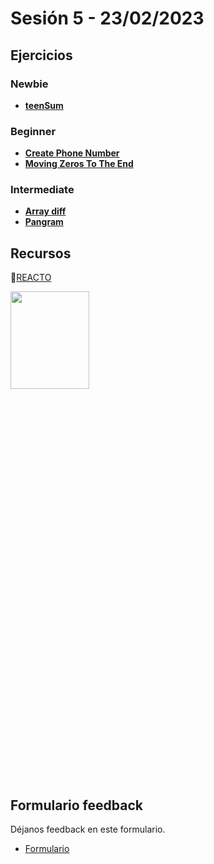 # Sesión 5 - 23/02/2023

## Ejercicios

### Newbie

- [**teenSum**](./exercises/teen-sum/README.md)

### Beginner

- [**Create Phone Number**](./exercises/create-phone-number/README.md)
- [**Moving Zeros To The End**](./exercises/move-zeros/README.md)

### Intermediate

- [**Array diff**](./exercises/array-diff/README.md)
- [**Pangram**](./exercises/pangram/README.md)

## Recursos

🔗[REACTO](https://www.youtube.com/watch?v=AoD3hLFxI5I)

<img src="https://user-images.githubusercontent.com/39414582/219725163-7917aae8-c0a8-4357-ac96-99d60f323959.png"  width="50%" height="20%">



## Formulario feedback

Déjanos feedback en este formulario.

- [Formulario](https://forms.gle/rnAV7QAZFqzndaZp8)
